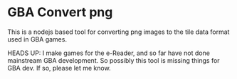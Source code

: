 # GBA Convert png

This is a nodejs based tool for converting png images to the tile data format used in GBA games.

HEADS UP: I make games for the e-Reader, and so far have not done mainstream GBA development. So possibly this tool is missing things for GBA dev. If so, please let me know.
